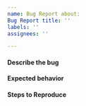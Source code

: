 ```yaml
---
name: Bug Report about:
Bug Report title: ''
labels: ''
assignees: ''

---
```


#### Describe the bug

#### Expected behavior

#### Steps to Reproduce

